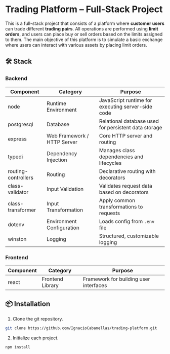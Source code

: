 # Trading Platform – Full-Stack Project

This is a full-stack project that consists of a platform where **customer users** can trade different **trading pairs**. All operations are performed using **limit orders**, and users can place buy or sell orders based on the limits assigned to them.
The main objective of this platform is to simulate a basic exchange where users can interact with various assets by placing limit orders.

## 🛠️ Stack

### Backend

| Component | Category | Purpose |
|-|-|-|
| node | Runtime Environment | JavaScript runtime for executing server-side code |
| postgresql | Database | Relational database used for persistent data storage |
| express | Web Framework / HTTP Server | Core HTTP server and routing |
| typedi | Dependency Injection | Manages class dependencies and lifecycles |
| routing-controllers | Routing | Declarative routing with decorators |
| class-validator | Input Validation | Validates request data based on decorators |
| class-transformer | Input Transformation | Apply common transformations to requests |
| dotenv | Environment Configuration | Loads config from `.env` file |
| winston | Logging | Structured, customizable logging |

### Frontend

| Component | Category | Purpose |
|-|-|-|
| react | Frontend Library | Framework for building user interfaces |

## 📦 Installation

1. Clone the git repository.

```bash
git clone https://github.com/IgnacioCabanellas/trading-platform.git
```

2. Initialize each project.

```bash
npm install
```
